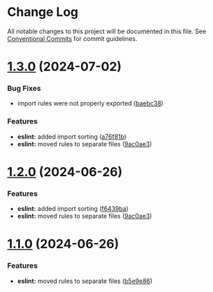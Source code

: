 # Change Log

All notable changes to this project will be documented in this file.
See [Conventional Commits](https://conventionalcommits.org) for commit guidelines.

# [1.3.0](https://github.com/IGNE-Agency/code-consistency/compare/@igne-agency/eslint-config-igne@1.0.0...@igne-agency/eslint-config-igne@1.3.0) (2024-07-02)


### Bug Fixes

* import rules were not properly exported ([baebc38](https://github.com/IGNE-Agency/code-consistency/commit/baebc385d7a17e65949cccd990b2e19d8507abec))


### Features

* **eslint:** added import sorting ([a76f81b](https://github.com/IGNE-Agency/code-consistency/commit/a76f81b12f16d5a1712557a6958f5a0905d45e80))
* **eslint:** moved rules to separate files ([9ac0ae3](https://github.com/IGNE-Agency/code-consistency/commit/9ac0ae304b5c59f6ed5279632f6f8cd8333d8eaa))





# [1.2.0](https://github.com/IGNE-Agency/code-consistency/compare/@igne-agency/eslint-config-igne@1.0.0...@igne-agency/eslint-config-igne@1.2.0) (2024-06-26)


### Features

* **eslint:** added import sorting ([f6439ba](https://github.com/IGNE-Agency/code-consistency/commit/f6439badd2fc33c0d3e92f16573f37804c8d4597))
* **eslint:** moved rules to separate files ([9ac0ae3](https://github.com/IGNE-Agency/code-consistency/commit/9ac0ae304b5c59f6ed5279632f6f8cd8333d8eaa))





# [1.1.0](https://github.com/IGNE-Agency/code-consistency/compare/@igne-agency/eslint-config-igne@1.0.0...@igne-agency/eslint-config-igne@1.1.0) (2024-06-26)


### Features

* **eslint:** moved rules to separate files ([b5e9e86](https://github.com/IGNE-Agency/code-consistency/commit/b5e9e862c3d324c2978ea19aeac3e09a423a6365))
